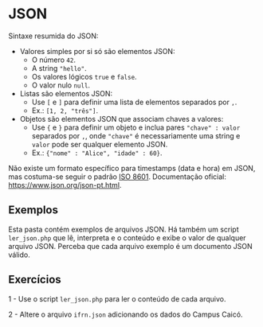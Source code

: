 # JSON
Sintaxe resumida do JSON:
* Valores simples por si só são elementos JSON:
    * O número `42`.
    * A string `"hello"`.
    * Os valores lógicos `true` e `false`.
    * O valor nulo `null`.
* Listas são elementos JSON:
    * Use `[` e `]` para definir uma lista de elementos separados por `,`.
    * Ex.: `[1, 2, "três"]`.
* Objetos são elementos JSON que associam chaves a valores:
    * Use `{` e `}` para definir um objeto e inclua pares `"chave" : valor` separados por `,`, onde `"chave"` é necessariamente uma string e `valor` pode ser qualquer elemento JSON.
    * Ex.: `{"nome" : "Alice", "idade" : 60}`.

Não existe um formato específico para timestamps (data e hora) em JSON, mas costuma-se seguir o padrão [ISO 8601](https://en.wikipedia.org/wiki/ISO_8601).
Documentação oficial: https://www.json.org/json-pt.html.

## Exemplos
Esta pasta contém exemplos de arquivos JSON.
Há também um script `ler_json.php` que lê, interpreta e o conteúdo e exibe o
valor de qualquer arquivo JSON.
Perceba que cada arquivo exemplo é um documento JSON válido.

## Exercícios
1 - Use o script `ler_json.php` para ler o conteúdo de cada arquivo.

2 - Altere o arquivo `ifrn.json` adicionando os dados do Campus Caicó.

